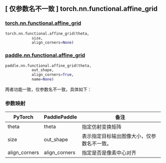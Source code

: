 ## [ 仅参数名不一致 ] torch.nn.functional.affine_grid

### [torch.nn.functional.affine_grid](https://pytorch.org/docs/stable/generated/torch.nn.functional.affine_grid.html?highlight=affine_grid#torch.nn.functional.affine_grid)

```python
torch.nn.functional.affine_grid(theta,
            size,
            align_corners=None)
```

### [paddle.nn.functional.affine_grid](https://www.paddlepaddle.org.cn/documentation/docs/zh/develop/api/paddle/nn/functional/affine_grid_cn.html)

```python
paddle.nn.functional.affine_grid(theta,
            out_shape,
            align_corners=True,
            name=None)
```

两者功能一致，仅参数名不一致，具体如下：
### 参数映射

| PyTorch       | PaddlePaddle | 备注                                                   |
| ------------- | ------------ | ------------------------------------------------------ |
| theta          | theta         | 指定仿射变换矩阵        |
| size          | out_shape         | 表示指定目标输出图像大小，仅参数名不一致。     |
| align_corners          | align_corners         | 指定是否是像素中心对齐               |
